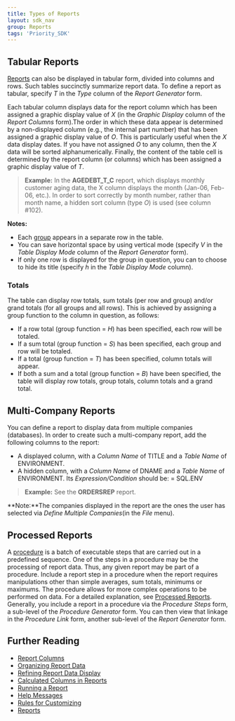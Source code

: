 ```yaml
---
title: Types of Reports
layout: sdk_nav
group: Reports
tags: 'Priority_SDK'
---
```



## Tabular Reports 

[Reports](Reports ) can also be displayed in tabular form,
divided into columns and rows. Such tables succinctly summarize report
data. To define a report as tabular, specify *T* in the *Type* column of
the *Report Generator* form.

Each tabular column displays data for the report column which has been
assigned a graphic display value of *X* (in the *Graphic Display* column
of the *Report Columns* form).The order in which these data appear is
determined by a non-displayed column (e.g., the internal part number)
that has been assigned a graphic display value of *O*. This is
particularly useful when the *X* data display dates. If you have not
assigned *O* to any column, then the *X* data will be sorted
alphanumerically. Finally, the content of the table cell is determined
by the report column (or columns) which has been assigned a graphic
display value of *T*.

> **Example:** In the **AGEDEBT_T\_C** report, which displays monthly
> customer aging data, the X column displays the month (Jan-06, Feb-06,
> etc.). In order to sort correctly by month number, rather than month
> name, a hidden sort column (type *O*) is used (see column #102).

**Notes:**

-   Each [group](organize-report-data#Grouping) appears in
    a separate row in the table.
-   You can save horizontal space by using vertical mode (specify *V* in
    the *Table Display Mode* column of the *Report Generator* form).
-   If only one row is displayed for the group in question, you can to
    choose to hide its title (specify *h* in the *Table Display Mode*
    column).

### Totals

The table can display row totals, sum totals (per row and group) and/or
grand totals (for all groups and all rows). This is achieved by
assigning a group function to the column in question, as follows:

-   If a row total (group function = *H*) has been specified, each row
    will be totaled.
-   If a sum total (group function = *S*) has been specified, each group
    and row will be totaled.
-   If a total (group function = *T*) has been specified, column totals
    will appear.
-   If both a sum and a total (group function = *B*) have been
    specified, the table will display row totals, group totals, column
    totals and a grand total.

## Multi-Company Reports 

You can define a report to display data from multiple companies
(databases). In order to create such a multi-company report, add the
following columns to the report:

-   A displayed column, with a *Column Name* of TITLE and a *Table Name*
    of ENVIRONMENT.
-   A hidden column, with a *Column Name* of DNAME and a *Table Name* of
    ENVIRONMENT. Its *Expression/Condition* should be: = SQL.ENV

> **Example:** See the **ORDERSREP** report.

**Note:**The companies displayed in the report are the ones the user has
selected via *Define Multiple Companies*(in the *File* menu).

## Processed Reports 

A [procedure](Procedures ) is a batch of executable steps that
are carried out in a predefined sequence. One of the steps in a
procedure may be the processing of report data. Thus, any given report
may be part of a procedure. Include a report step in a procedure when
the report requires manipulations other than simple averages, sum
totals, minimums or maximums. The procedure allows for more complex
operations to be performed on data. For a detailed explanation, see
[Processed Reports](Processed-Report ). Generally, you
include a report in a procedure via the *Procedure Steps* form, a
sub-level of the *Procedure Generator* form. You can then view that
linkage in the *Procedure Link* form, another sub-level of the *Report
Generator* form.

## Further Reading 

-   [Report Columns](Report-Columns )
-   [Organizing Report Data](organize-report-data )
-   [Refining Report Data
    Display](Refine-Report-Display )
-   [Calculated Columns in
    Reports](Calculated-Columns-Reports )
-   [Running a Report](Run-Report )
-   [Help Messages](Help-Messages )
-   [Rules for Customizing](Customization-Rules )
-   [Reports](Reports )
